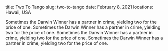 title: Two To Tango
slug: two-to-tango
date: February 8, 2021
locations: Hawaii, USA

Sometimes the Darwin Winner has a partner in crime, yielding two for the price of one.
Sometimes the Darwin Winner has a partner in crime, yielding two for the price of one.
Sometimes the Darwin Winner has a partner in crime, yielding two for the price of one.
Sometimes the Darwin Winner has a partner in crime, yielding two for the price of one.
